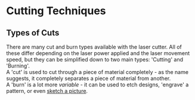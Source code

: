 # Cutting Techniques

## Types of Cuts

There are many cut and burn types available with the laser cutter. All of these differ depending on the laser power applied and the laser movement speed, but they can be simplified down to two main types: 'Cutting' and 'Burning'.  
A 'cut' is used to cut through a piece of material completely - as the name suggests, it completely separates a piece of material from another.  
A 'burn' is a lot more _variable_ - it can be used to etch designs, 'engrave' a pattern, or even [sketch a picture](../images).  
